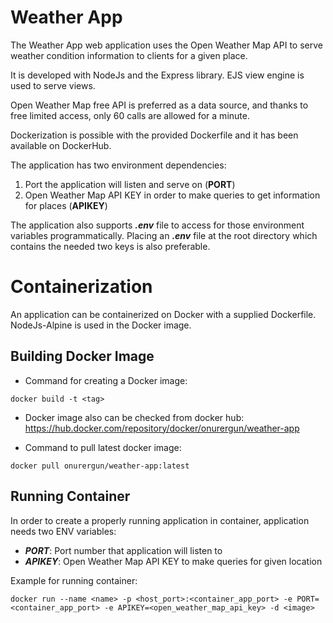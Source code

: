 
# Weather App

The Weather App web application uses the Open Weather Map API to serve weather condition information to clients for a given place.

It is developed with NodeJs and the Express library. EJS view engine is used to serve views. 

Open Weather Map free API is preferred as a data source, and thanks to free limited access, only 60 calls are allowed for a minute. 

Dockerization is possible with the provided Dockerfile and it has been available on DockerHub. 

The application has two environment dependencies:

1. Port the application will listen and serve on (**PORT**)
2. Open Weather Map API KEY in order to make queries to get information for places (**APIKEY**)

The application also supports ***.env*** file to access for those environment variables programmatically. Placing an ***.env*** file at the root directory which contains the needed two keys is also preferable. 

# Containerization

An application can be containerized on Docker with a supplied Dockerfile. NodeJs-Alpine is used in the Docker image.


## Building Docker Image

- Command for creating a Docker image:

~~~
docker build -t <tag>
~~~

- Docker image also can be checked from docker hub: https://hub.docker.com/repository/docker/onurergun/weather-app

- Command to pull latest docker image:
~~~
docker pull onurergun/weather-app:latest
~~~

## Running Container

In order to create a properly running application in container, application needs two ENV variables:

- ***PORT***: Port number that application will listen to
- ***APIKEY***: Open Weather Map API KEY to make queries for given location

Example for running container:

~~~
docker run --name <name> -p <host_port>:<container_app_port> -e PORT=<container_app_port> -e APIKEY=<open_weather_map_api_key> -d <image>
~~~



